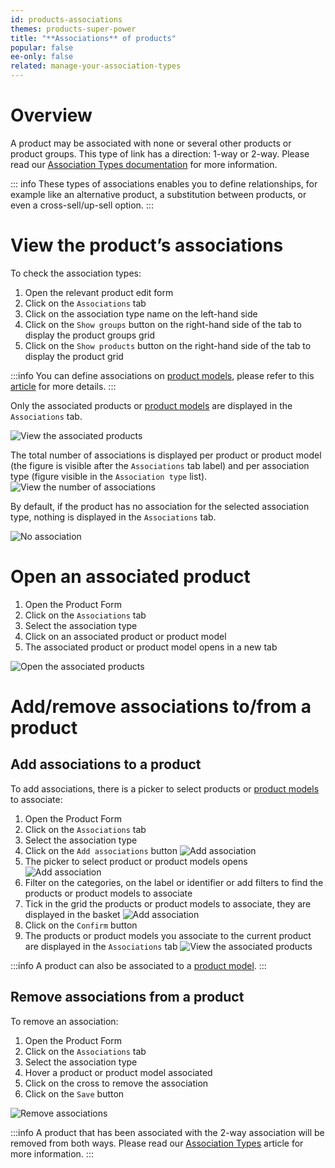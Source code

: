 ```yaml
---
id: products-associations
themes: products-super-power
title: "**Associations** of products"
popular: false
ee-only: false
related: manage-your-association-types
---
```


# Overview

A product may be associated with none or several other products or product groups. This type of link has a direction: 1-way or 2-way. Please read our [Association Types documentation](manage-your-association-types.html#Overview) for more information.

::: info
These types of associations enables you to define relationships, for example like an alternative product, a substitution between products, or even a cross-sell/up-sell option.
:::

# View the product’s associations

To check the association types:
1.  Open the relevant product edit form
1.  Click on the `Associations` tab
1.  Click on the association type name on the left-hand side
1.  Click on the `Show groups` button on the right-hand side of the tab to display the product groups grid
1.  Click on the `Show products` button on the right-hand side of the tab to display the product grid

:::info
You can define associations on [product models](what-about-products-variants.html#what-is-a-product-model), please refer to this [article](enrich-products-variants.html#associate) for more details.
:::

Only the associated products or [product models](what-about-products-variants.html#what-is-a-product-model) are displayed in the `Associations` tab.

![View the associated products](../img/Products_ProductsAssociated21.png)

The total number of associations is displayed per product or product model (the figure is visible after the `Associations` tab label) and per association type (figure visible in the `Association type` list).
![View the number of associations](../img/Products_ProductsAssociatedNumber.png)

By default, if the product has no association for the selected association type, nothing is displayed in the `Associations` tab.

![No association](../img/Products_ProductsNoAssociation.png)

# Open an associated product
1.  Open the Product Form
1.  Click on the `Associations` tab
1.  Select the association type
1.  Click on an associated product or product model
1.  The associated product or product model opens in a new tab

![Open the associated products](../img/Products_ProductsOpenAssociated.png)

# Add/remove associations to/from a product

## Add associations to a product

To add associations, there is a picker to select products or [product models](what-about-products-variants.html#what-is-a-product-model) to associate:
1.  Open the Product Form
1.  Click on the `Associations` tab
1.  Select the association type
1.  Click on the `Add associations` button
  ![Add association](../img/Products_ProductsAddAssociation.png)
1.  The picker to select product or product models opens
  ![Add association](../img/Products_ProductsPickerAssociation.png)
1.  Filter on the categories, on the label or identifier or add filters to find the products or product models to associate
1.  Tick in the grid the products or product models to associate, they are displayed in the basket
  ![Add association](../img/Products_ProductsBasketAssociation.png)
1.  Click on the `Confirm` button
1.  The products or product models you associate to the current product are displayed in the `Associations` tab
  ![View the associated products](../img/Products_ProductsAssociated21.png)

:::info
A product can also be associated to a [product model](what-about-products-variants.html#what-is-a-product-model).
:::

## Remove associations from a product

To remove an association:
1.  Open the Product Form
1.  Click on the `Associations` tab
1.  Select the association type
1.  Hover a product or product model associated
1.  Click on the cross to remove the association
1.  Click on the `Save` button

![Remove associations](../img/Products_ProductsRemoveAssociation.png)

:::info
A product that has been associated with the 2-way association will be removed from both ways. Please read our [Association Types](manage-your-association-types.html#Overview) article for more information.
:::
